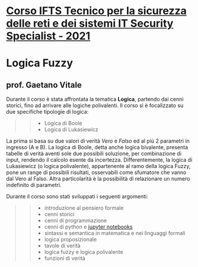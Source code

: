 # [Corso IFTS Tecnico per la sicurezza delle reti e dei sistemi IT Security Specialist - 2021](https://www.scuolalatecnica.it/ifts)
# Logica Fuzzy
## prof. Gaetano Vitale

Durante il corso è stata affrontata la tematica **Logica**, partendo dai cenni storici, fino ad arrivare alle logiche polivalenti.
Il corso si è focalizzato su due specifiche tipologie di logica:
>> - Logica di Boole
>> - Logica di Lukasiewicz

La prima si basa su due valori di verità _Vero_ e _Falso_ ed al più 2 parametri in ingresso (A e B).
La logica di Boole, detta anche logica bivalente, presenta tabelle di verità aventi sole due possibili soluzione, per combinazione di input, rendendo il calcolo esente da incertezza.
Differentemente, la logica di Lukasiewicz (o logica polivalente), appartenente al ramo della logica Fuzzy, pone un range di possibili risultati, osservabili come sfumatore che vanno dal Vero al Falso.
Altra particolarità è la possibilità di relazionare un numero indefinito di parametri.

Durante il corso sono stati sviluppati i seguenti argomenti:
>> - introduzione al pensiero formale
>> - cenni storici 
>> - cenni di programmazione
>> - cenni di python e [jupyter notebooks](https://github.com/jupyter/notebook)
>> - sintassi e semantica in matematica e nei linguaggi formali
>> - logica proposizionale
>> - tavole di verità 
>> - logica fuzzy e logica polivalente
>> - funzioni  di verità 
